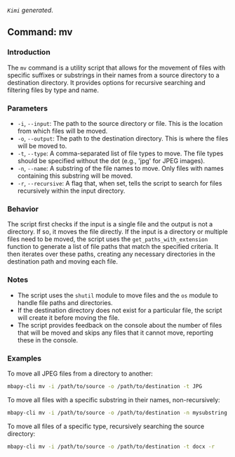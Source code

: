 <!--
 * @Date: 2024-04-22 19:58:07
 * @LastEditors: BHM-Bob 2262029386@qq.com
 * @LastEditTime: 2024-04-26 21:57:25
 * @Description: 
-->
*`Kimi` generated*.

## Command: mv

### Introduction
The `mv` command is a utility script that allows for the movement of files with specific suffixes or substrings in their names from a source directory to a destination directory. It provides options for recursive searching and filtering files by type and name.

### Parameters

- `-i`, `--input`: The path to the source directory or file. This is the location from which files will be moved.
- `-o`, `--output`: The path to the destination directory. This is where the files will be moved to.
- `-t`, `--type`: A comma-separated list of file types to move. The file types should be specified without the dot (e.g., 'jpg' for JPEG images).
- `-n`, `--name`: A substring of the file names to move. Only files with names containing this substring will be moved.
- `-r`, `--recursive`: A flag that, when set, tells the script to search for files recursively within the input directory.

### Behavior
The script first checks if the input is a single file and the output is not a directory. If so, it moves the file directly. If the input is a directory or multiple files need to be moved, the script uses the `get_paths_with_extension` function to generate a list of file paths that match the specified criteria. It then iterates over these paths, creating any necessary directories in the destination path and moving each file.

### Notes
- The script uses the `shutil` module to move files and the `os` module to handle file paths and directories.
- If the destination directory does not exist for a particular file, the script will create it before moving the file.
- The script provides feedback on the console about the number of files that will be moved and skips any files that it cannot move, reporting these in the console.

### Examples
To move all JPEG files from a directory to another:

```bash
mbapy-cli mv -i /path/to/source -o /path/to/destination -t JPG
```

To move all files with a specific substring in their names, non-recursively:

```bash
mbapy-cli mv -i /path/to/source -o /path/to/destination -n mysubstring
```

To move all files of a specific type, recursively searching the source directory:

```bash
mbapy-cli mv -i /path/to/source -o /path/to/destination -t docx -r
```